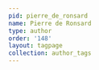 ```yaml
---
pid: pierre_de_ronsard
name: Pierre de Ronsard
type: author
order: '148'
layout: tagpage
collection: author_tags
---
```

